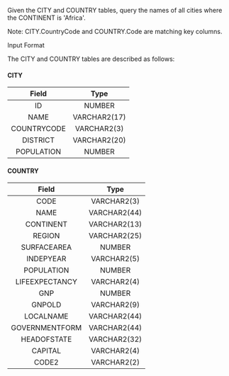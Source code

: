 Given the CITY and COUNTRY tables, query the names of all cities where the CONTINENT is 'Africa'.

Note: CITY.CountryCode and COUNTRY.Code are matching key columns.

Input Format

The CITY and COUNTRY tables are described as follows:

#### CITY
| Field | Type |
| :-: | :-: |
ID | NUMBER |
NAME | VARCHAR2(17)
COUNTRYCODE | VARCHAR2(3)
DISTRICT | VARCHAR2(20)
POPULATION | NUMBER


#### COUNTRY
| Field | Type |
| :-: | :-: |
CODE | VARCHAR2(3) 
NAME | VARCHAR2(44) 
CONTINENT | VARCHAR2(13)
REGION | VARCHAR2(25)
SURFACEAREA | NUMBER
INDEPYEAR | VARCHAR2(5)
POPULATION | NUMBER
LIFEEXPECTANCY | VARCHAR2(4)
GNP | NUMBER
GNPOLD | VARCHAR2(9)
LOCALNAME | VARCHAR2(44)
GOVERNMENTFORM | VARCHAR2(44)
HEADOFSTATE | VARCHAR2(32)
CAPITAL | VARCHAR2(4)
CODE2 | VARCHAR2(2)